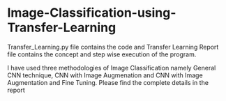 # Image-Classification-using-Transfer-Learning

Transfer_Learning.py file contains the code and Transfer Learning Report file contains the concept and step wise execution of the program.

I have used three methodologies of Image Classification namely General CNN technique, CNN with Image Augmenation and CNN with Image Augmentation and Fine Tuning.
Please find the complete details in the report
